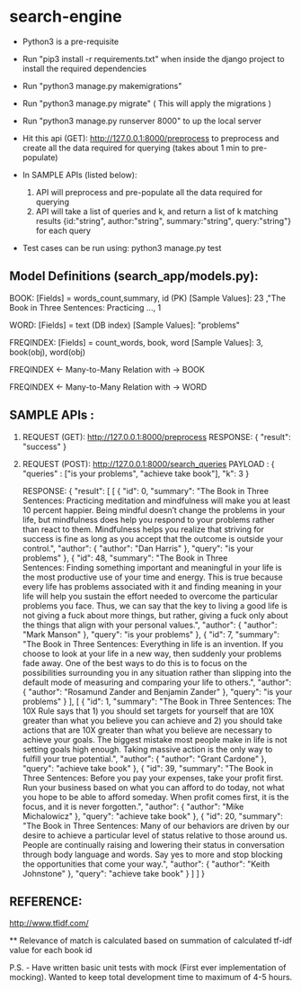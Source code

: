 # search-engine

* Python3 is a pre-requisite

* Run "pip3 install -r requirements.txt" when inside the django project
    to install the required dependencies
* Run "python3 manage.py makemigrations"
* Run "python3 manage.py migrate"
( This will apply the migrations )

* Run "python3 manage.py runserver 8000" to up the local server
* Hit this api (GET): http://127.0.0.1:8000/preprocess to preprocess and
  create all the data required for querying (takes about 1 min to pre-populate)

* In SAMPLE APIs (listed below):
    1) API will preprocess and pre-populate all the data required for querying
    2) API will take a list of queries and k, and return a list of k matching results 
       {id:"string", author:"string", summary:"string", query:"string"} for each query

* Test cases can be run using: python3 manage.py test

 
Model Definitions (search_app/models.py):
-----------------

BOOK:
    [Fields]        = words_count,summary, id (PK)
    [Sample Values]: 23 ,"The Book in Three Sentences: Practicing ...,  1

WORD:
    [Fields]        = text (DB index)
    [Sample Values]: "problems"
    
FREQINDEX:
    [Fields]        = count_words, book, word
    [Sample Values]:  3, book(obj), word(obj)
    

FREQINDEX <- Many-to-Many Relation with -> BOOK

FREQINDEX <- Many-to-Many Relation with -> WORD


SAMPLE APIs :
-------------

1) REQUEST (GET):  http://127.0.0.1:8000/preprocess
   RESPONSE: { "result": "success" }

2) REQUEST (POST):  http://127.0.0.1:8000/search_queries
   PAYLOAD : {  "queries" : ["is your problems", "achieve take book"], 
	            "k": 3 }
	            
   RESPONSE: {
    "result": [
        [
            {
                "id": 0,
                "summary": "The Book in Three Sentences: Practicing meditation and mindfulness will make you at least 10 percent happier. Being mindful doesn’t change the problems in your life, but mindfulness does help you respond to your problems rather than react to them. Mindfulness helps you realize that striving for success is fine as long as you accept that the outcome is outside your control.",
                "author": {
                    "author": "Dan Harris"
                },
                "query": "is your problems"
            },
            {
                "id": 48,
                "summary": "The Book in Three Sentences: Finding something important and meaningful in your life is the most productive use of your time and energy. This is true because every life has problems associated with it and finding meaning in your life will help you sustain the effort needed to overcome the particular problems you face. Thus, we can say that the key to living a good life is not giving a fuck about more things, but rather, giving a fuck only about the things that align with your personal values.",
                "author": {
                    "author": "Mark Manson"
                },
                "query": "is your problems"
            },
            {
                "id": 7,
                "summary": "The Book in Three Sentences: Everything in life is an invention. If you choose to look at your life in a new way, then suddenly your problems fade away. One of the best ways to do this is to focus on the possibilities surrounding you in any situation rather than slipping into the default mode of measuring and comparing your life to others.",
                "author": {
                    "author": "Rosamund Zander and Benjamin Zander"
                },
                "query": "is your problems"
            }
        ],
        [
            {
                "id": 1,
                "summary": "The Book in Three Sentences: The 10X Rule says that 1) you should set targets for yourself that are 10X greater than what you believe you can achieve and 2) you should take actions that are 10X greater than what you believe are necessary to achieve your goals. The biggest mistake most people make in life is not setting goals high enough. Taking massive action is the only way to fulfill your true potential.",
                "author": {
                    "author": "Grant Cardone"
                },
                "query": "achieve take book"
            },
            {
                "id": 39,
                "summary": "The Book in Three Sentences: Before you pay your expenses, take your profit first. Run your business based on what you can afford to do today, not what you hope to be able to afford someday. When profit comes first, it is the focus, and it is never forgotten.",
                "author": {
                    "author": "Mike Michalowicz"
                },
                "query": "achieve take book"
            },
            {
                "id": 20,
                "summary": "The Book in Three Sentences: Many of our behaviors are driven by our desire to achieve a particular level of status relative to those around us. People are continually raising and lowering their status in conversation through body language and words. Say yes to more and stop blocking the opportunities that come your way.",
                "author": {
                    "author": "Keith Johnstone"
                },
                "query": "achieve take book"
            }
        ]
    ]
}


REFERENCE:
----------
http://www.tfidf.com/

** Relevance of match is calculated based on summation of calculated tf-idf value for each book id


P.S. - Have written basic unit tests with mock (First ever implementation of mocking). Wanted to 
       keep total development time to maximum of 4-5 hours.
